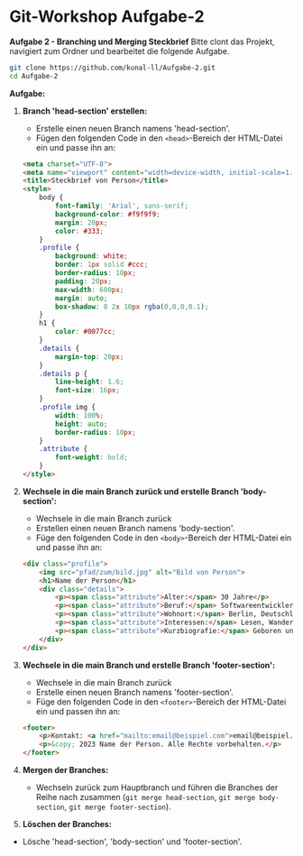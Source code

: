 # Git-Workshop Aufgabe-2

**Aufgabe 2 - Branching und Merging Steckbrief**
Bitte clont das Projekt, navigiert zum Ordner und bearbeitet die folgende Aufgabe.
   ```sh
   git clone https://github.com/kunal-ll/Aufgabe-2.git
   cd Aufgabe-2
   ```
**Aufgabe:**
1. **Branch 'head-section' erstellen:**
   - Erstelle einen neuen Branch namens 'head-section'.
   - Fügen den folgenden Code in den `<head>`-Bereich der HTML-Datei ein und passe ihn an:
   ```html
   <meta charset="UTF-8">
   <meta name="viewport" content="width=device-width, initial-scale=1.0">
   <title>Steckbrief von Person</title>
   <style>
       body {
           font-family: 'Arial', sans-serif;
           background-color: #f9f9f9;
           margin: 20px;
           color: #333;
       }
       .profile {
           background: white;
           border: 1px solid #ccc;
           border-radius: 10px;
           padding: 20px;
           max-width: 600px;
           margin: auto;
           box-shadow: 0 2x 10px rgba(0,0,0,0.1);
       }
       h1 {
           color: #0077cc;
       }
       .details {
           margin-top: 20px;
       }
       .details p {
           line-height: 1.6;
           font-size: 16px;
       }
       .profile img {
           width: 100%;
           height: auto;
           border-radius: 10px;
       }
       .attribute {
           font-weight: bold;
       }
   </style>
   ```

2. **Wechsele in die main Branch zurück und erstelle Branch 'body-section':**
   - Wechsele in die main Branch zurück
   - Erstellen einen neuen Branch namens 'body-section'.
   - Füge den folgenden Code in den `<body>`-Bereich der HTML-Datei ein und passe ihn an:
   ```html
   <div class="profile">
       <img src="pfad/zum/bild.jpg" alt="Bild von Person">
       <h1>Name der Person</h1>
       <div class="details">
           <p><span class="attribute">Alter:</span> 30 Jahre</p>
           <p><span class="attribute">Beruf:</span> Softwareentwickler</p>
           <p><span class="attribute">Wohnort:</span> Berlin, Deutschland</p>
           <p><span class="attribute">Interessen:</span> Lesen, Wandern, Programmieren</p>
           <p><span class="attribute">Kurzbiografie:</span> Geboren und aufgewachsen in Hamburg, hat die Person Informatik studiert und arbeitet seit 5 Jahren als Softwareentwickler in Berlin. In der Freizeit geht sie gerne wandern und beschäftigt sich mit Open-Source-Projekten.</p>
       </div>
   </div>
   ```

4. **Wechsele in die main Branch und erstelle Branch 'footer-section':**
   - Wechsele in die main Branch zurück
   - Erstelle einen neuen Branch namens 'footer-section'.
   - Füge den folgenden Code in den `<footer>`-Bereich der HTML-Datei ein und passen ihn an:
   ```html
   <footer>
       <p>Kontakt: <a href="mailto:email@beispiel.com">email@beispiel.com</a></p>
       <p>&copy; 2023 Name der Person. Alle Rechte vorbehalten.</p>
   </footer>
   ```

6. **Mergen der Branches:**
   - Wechseln zurück zum Hauptbranch und führen die Branches der Reihe nach zusammen (`git merge head-section`, `git merge body-section`, `git merge footer-section`).
     
 7. **Löschen der Branches:**
   - Lösche 'head-section', 'body-section' und  'footer-section'.
